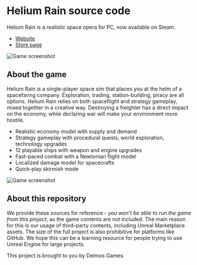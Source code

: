 # Helium Rain source code

Helium Rain is a realistic space opera for PC, now available on Steam.

 - [Website](http://helium-rain.com)
 - [Store page](https://store.steampowered.com/app/681330)

![Game screenshot](http://helium-rain.com/gallery_data/blueheart.jpg)

## About the game

Helium Rain is a single-player space sim that places you at the helm of a spacefaring company. Exploration, trading, station-building, piracy are all options. Helium Rain relies on both spaceflight and strategy gameplay, mixed together in a creative way. Destroying a freighter has a direct impact on the economy, while declaring war will make your environment more hostile.

 - Realistic economy model with supply and demand
 - Strategy gameplay with procedural quests, world exploration, technology upgrades
 - 12 playable ships with weapon and engine upgrades
 - Fast-paced combat with a Newtonian flight model
 - Localized damage model for spacecrafts
 - Quick-play skirmish mode

![Game screenshot](http://helium-rain.com/gallery_data/orbits.jpg)

## About this repository

We provide these sources for reference - *you won't be able to run the game from this project*, as the game contents are not included. The main reason for this is our usage of third-party contents, including Unreal Marketplace assets. The size of the full project is also prohibitive for platforms like GitHub. We hope this can be a learning resource for people trying to use Unreal Engine for large projects.

This project is brought to you by Deimos Games.
